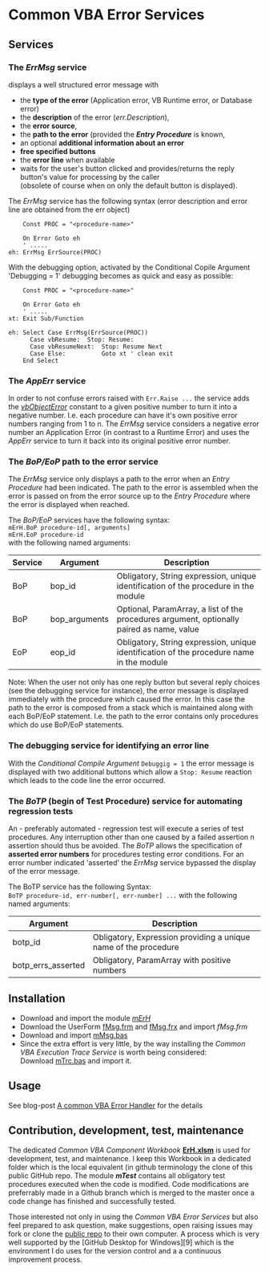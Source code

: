 # Common VBA Error Services

## Services
### The _ErrMsg_ service
displays a well structured error message with
  - the **type of the error** (Application error, VB Runtime error, or Database error) 
  - the **description** of the error (_err.Description_),
  - the **error source**,
  - the **path to the error** (provided the **_Entry Procedure_** is known, 
  - an optional **additional information about an error**
  - **free specified buttons**
  - the **error line** when available
- waits for the user's button clicked and provides/returns the reply button's value for processing by the caller<br>(obsolete of course when on only the default button is displayed).

The _ErrMsg_ service has the following syntax (error description and error line are obtained from the err object)
```VB
    Const PROC = "<procedure-name>"
    
    On Error Goto eh
    ' .....
eh: ErrMsg ErrSource(PROC)
```

With the debugging option, activated by the Conditional Copile Argument 'Debugging = 1' debugging becomes as quick and easy as possible:

```VB
    Const PROC = "<procedure-name>"
    
    On Error Goto eh
    ' .....
xt: Exit Sub/Function 

eh: Select Case ErrMsg(ErrSource(PROC))
      Case vbResume:  Stop: Resume:
      Case vbResumeNext:  Stop: Resume Next
      Case Else:          Goto xt ' clean exit
    End Select
```

### The _AppErr_ service
In order to not confuse errors raised with `Err.Raise ...` the service adds the [_vbObjectError_][7] constant to a given positive number to turn it into a negative number. I.e. each procedure can have it's own positive error numbers ranging from 1 to n. The _ErrMsg_ service considers a negative error number an Application Error (in contrast to a Runtime Error) and uses the _AppErr_ service to turn it back into its original positive error number.

### The _BoP/EoP_ path to the error service
The _ErrMsg_ service only displays a path to the error when an _Entry Procedure_ had been indicated. The path to the error is assembled when the error is passed on from the error source up to the _Entry Procedure_ where the error is displayed when reached.

The _BoP/EoP_ services have the following syntax:<br>
`mErH.BoP procedure-id[, arguments]`<br>
`mErH.EoP procedure-id`<br>
with the following named arguments:

| Service |   Argument   |   Description                                                                             |
| ------- | ------------ | ----------------------------------------------------------------------------------------- |
| BoP     | bop_id       | Obligatory, String expression, unique identification of the procedure in the module       |
| BoP     | bop_arguments| Optional, ParamArray, a list of the procedures argument, optionally paired as name, value |
| EoP     | eop_id       | Obligatory, String expression, unique identification of the procedure name in the module  |

Note: When the user not only has one reply button but several reply choices (see the debugging service for instance), the error message is displayed immediately with the procedure which caused the error. In this case the path to the error is composed from a stack which is maintained along with each BoP/EoP statement. I.e. the path to the error contains only procedures which do use BoP/EoP statements.

### The debugging service for identifying an error line
With the _Conditional Compile Argument_ `Debuggig = 1` the error message is displayed with two additional buttons which allow a `Stop: Resume` reaction which leads to the code line the error occurred.

### The _BoTP_ (begin of Test Procedure) service for automating regression tests
An - preferably automated - regression test will execute a series of test procedures. Any interruption other than one caused by a failed assertion n assertion should thus be avoided. The _BoTP_ allows the specification of **asserted error numbers** for procedures testing error conditions. For an error number indicated 'asserted' the _ErrMsg_ service bypassed the display of the error message.

The BoTP service has the following Syntax:<br>
`BoTP procedure-id, err-number[, err-number] ...`
with the following named arguments:

|      Argument     |   Description                                                   |
| ----------------- | --------------------------------------------------------------- |
| botp_id           | Obligatory, Expression providing a unique name of the procedure |
| botp_errs_asserted| Obligatory, ParamArray with positive numbers                    |

## Installation
- Download and import the module  [_mErH_][1]
- Download the UserForm [fMsg.frm][2] and [fMsg.frx][3] and import _fMsg.frm_
- Download and import [mMsg.bas][4]
- Since the extra effort is very little, by the way installing the _Common VBA Execution Trace Service_ is worth being considered:<br>Download [mTrc.bas][5] and import it.

## Usage
See blog-post [A common VBA Error Handler][6] for the details

## Contribution, development, test, maintenance
The dedicated _Common VBA Component Workbook_ **[ErH.xlsm][8]** is used for development, test, and maintenance. I keep this Workbook in a dedicated folder which is the local equivalent (in github terminology the clone of this public GitHub repo. The module **_mTest_** contains all obligatory test procedures executed when the code is modified. Code modifications are preferrably made in a Github branch which is merged to the master once a code change has finished and successfully tested.

Those interested not only in using the _Common VBA Error Services_ but also feel prepared to ask question, make suggestions, open raising issues may fork or clone the [public repo][8] to their own computer. A process which is very well supported by the [GitHub Desktop for Windows][9] which is the environment I do uses for the version control and a a continuous improvement process.

[1]:https://gitcdn.link/repo/warbe-maker/Common-VBA-Error-Services/master/source/mErH.bas
[2]:https://gitcdn.link/repo/warbe-maker/Common-VBA-Message-Service/master/source/fMsg.frm
[3]:https://gitcdn.link/repo/warbe-maker/Common-VBA-Message-Service/master/source/fMsg.frx
[4]:https://gitcdn.link/repo/warbe-maker/Common-VBA-Message-Service/master/source/mMsg.bas
[5]:https://gitcdn.link/repo/warbe-maker/Common-VBA-Message-Service/master/source/mTrc.bas
[6]:https://warbe-maker.github.io/warbe-maker.github.io/vba/common/error/handling/2021/01/16/Common-VBA-Error-Services.html
[7]:https://docs.microsoft.com/en-us/dotnet/api/microsoft.visualbasic.constants.vbobjecterror?view=netcore-3.1
[8]:https://gitcdn.link/repo/warbe-maker/Common-VBA-Error-Services/master/source/ErH.xlsm
